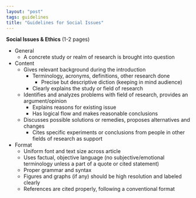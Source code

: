 ```yaml
---
layout: "post"
tags: guidelines
title: "Guidelines for Social Issues"
---
```


**Social Issues & Ethics** (1-2 pages)

- General
    - A concrete study or realm of research is brought into question
- Content
    - Gives relevant background during the introduction
        - Terminology, acronyms, definitions, other research done
            - Precise but descriptive diction (keeping in mind audience)
        - Clearly explains the study or field of research
    - Identifies and analyzes problems with field of research, provides an argument/opinion
        - Explains reasons for existing issue
        - Has logical flow and makes reasonable conclusions
    - Discusses possible solutions or remedies, proposes alternatives and changes
        - Cites specific experiments or conclusions from people in other fields of research as support
- Format
    - Uniform font and text size across article
    - Uses factual, objective language (no subjective/emotional terminology unless a part of a quote or cited statement)
    - Proper grammar and syntax
    - Figures and graphs (if any) should be high resolution and labeled clearly
    - References are cited properly, following a conventional format
